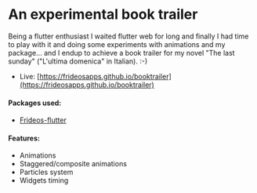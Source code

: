 # An experimental book trailer

Being a flutter enthusiast I waited flutter web for long and finally I had time to play with it and doing some experiments with animations and my package... and I endup to achieve a book trailer for my novel "The last sunday" ("L'ultima domenica" in Italian). :-)

- Live: [https://frideosapps.github.io/booktrailer](https://frideosapps.github.io/booktrailer)


#### Packages used:

- [Frideos-flutter](https://pub.dartlang.org/packages/frideos)


#### Features:

- Animations
- Staggered/composite animations
- Particles system
- Widgets timing
